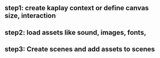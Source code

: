 ## step1: create kaplay context or define canvas size, interaction

## step2: load assets like sound, images, fonts,

## step3: Create scenes and add assets to scenes

